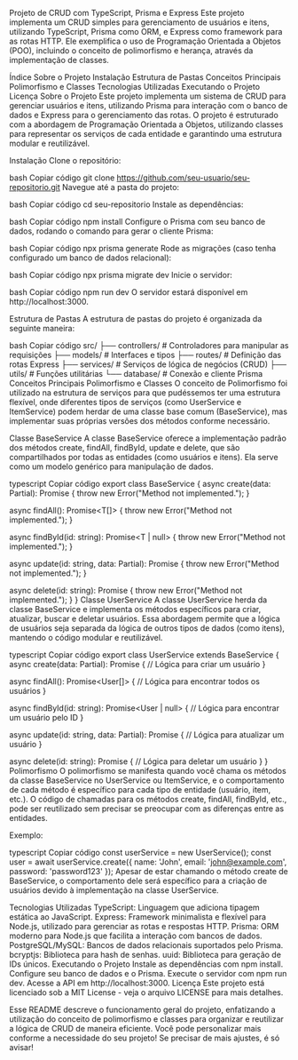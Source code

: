Projeto de CRUD com TypeScript, Prisma e Express
Este projeto implementa um CRUD simples para gerenciamento de usuários e itens, utilizando TypeScript, Prisma como ORM, e Express como framework para as rotas HTTP. Ele exemplifica o uso de Programação Orientada a Objetos (POO), incluindo o conceito de polimorfismo e herança, através da implementação de classes.

Índice
Sobre o Projeto
Instalação
Estrutura de Pastas
Conceitos Principais
Polimorfismo e Classes
Tecnologias Utilizadas
Executando o Projeto
Licença
Sobre o Projeto
Este projeto implementa um sistema de CRUD para gerenciar usuários e itens, utilizando Prisma para interação com o banco de dados e Express para o gerenciamento das rotas. O projeto é estruturado com a abordagem de Programação Orientada a Objetos, utilizando classes para representar os serviços de cada entidade e garantindo uma estrutura modular e reutilizável.

Instalação
Clone o repositório:

bash
Copiar código
git clone https://github.com/seu-usuario/seu-repositorio.git
Navegue até a pasta do projeto:

bash
Copiar código
cd seu-repositorio
Instale as dependências:

bash
Copiar código
npm install
Configure o Prisma com seu banco de dados, rodando o comando para gerar o cliente Prisma:

bash
Copiar código
npx prisma generate
Rode as migrações (caso tenha configurado um banco de dados relacional):

bash
Copiar código
npx prisma migrate dev
Inicie o servidor:

bash
Copiar código
npm run dev
O servidor estará disponível em http://localhost:3000.

Estrutura de Pastas
A estrutura de pastas do projeto é organizada da seguinte maneira:

bash
Copiar código
src/
├── controllers/          # Controladores para manipular as requisições
├── models/               # Interfaces e tipos
├── routes/               # Definição das rotas Express
├── services/             # Serviços de lógica de negócios (CRUD)
├── utils/                # Funções utilitárias
└── database/             # Conexão e cliente Prisma
Conceitos Principais
Polimorfismo e Classes
O conceito de Polimorfismo foi utilizado na estrutura de serviços para que pudéssemos ter uma estrutura flexível, onde diferentes tipos de serviços (como UserService e ItemService) podem herdar de uma classe base comum (BaseService), mas implementar suas próprias versões dos métodos conforme necessário.

Classe BaseService
A classe BaseService oferece a implementação padrão dos métodos create, findAll, findById, update e delete, que são compartilhados por todas as entidades (como usuários e itens). Ela serve como um modelo genérico para manipulação de dados.

typescript
Copiar código
export class BaseService<T> {
  async create(data: Partial<T>): Promise<T> {
    throw new Error("Method not implemented.");
  }

  async findAll(): Promise<T[]> {
    throw new Error("Method not implemented.");
  }

  async findById(id: string): Promise<T | null> {
    throw new Error("Method not implemented.");
  }

  async update(id: string, data: Partial<T>): Promise<T> {
    throw new Error("Method not implemented.");
  }

  async delete(id: string): Promise<void> {
    throw new Error("Method not implemented.");
  }
}
Classe UserService
A classe UserService herda da classe BaseService e implementa os métodos específicos para criar, atualizar, buscar e deletar usuários. Essa abordagem permite que a lógica de usuários seja separada da lógica de outros tipos de dados (como itens), mantendo o código modular e reutilizável.

typescript
Copiar código
export class UserService extends BaseService<User> {
  async create(data: Partial<User>): Promise<User> {
    // Lógica para criar um usuário
  }

  async findAll(): Promise<User[]> {
    // Lógica para encontrar todos os usuários
  }

  async findById(id: string): Promise<User | null> {
    // Lógica para encontrar um usuário pelo ID
  }

  async update(id: string, data: Partial<User>): Promise<User> {
    // Lógica para atualizar um usuário
  }

  async delete(id: string): Promise<void> {
    // Lógica para deletar um usuário
  }
}
Polimorfismo
O polimorfismo se manifesta quando você chama os métodos da classe BaseService no UserService ou ItemService, e o comportamento de cada método é específico para cada tipo de entidade (usuário, item, etc.). O código de chamadas para os métodos create, findAll, findById, etc., pode ser reutilizado sem precisar se preocupar com as diferenças entre as entidades.

Exemplo:

typescript
Copiar código
const userService = new UserService();
const user = await userService.create({ name: 'John', email: 'john@example.com', password: 'password123' });
Apesar de estar chamando o método create de BaseService, o comportamento dele será específico para a criação de usuários devido à implementação na classe UserService.

Tecnologias Utilizadas
TypeScript: Linguagem que adiciona tipagem estática ao JavaScript.
Express: Framework minimalista e flexível para Node.js, utilizado para gerenciar as rotas e respostas HTTP.
Prisma: ORM moderno para Node.js que facilita a interação com bancos de dados.
PostgreSQL/MySQL: Bancos de dados relacionais suportados pelo Prisma.
bcryptjs: Biblioteca para hash de senhas.
uuid: Biblioteca para geração de IDs únicos.
Executando o Projeto
Instale as dependências com npm install.
Configure seu banco de dados e o Prisma.
Execute o servidor com npm run dev.
Acesse a API em http://localhost:3000.
Licença
Este projeto está licenciado sob a MIT License - veja o arquivo LICENSE para mais detalhes.

Esse README descreve o funcionamento geral do projeto, enfatizando a utilização do conceito de polimorfismo e classes para organizar e reutilizar a lógica de CRUD de maneira eficiente. Você pode personalizar mais conforme a necessidade do seu projeto! Se precisar de mais ajustes, é só avisar!